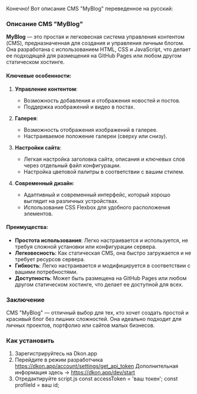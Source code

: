 Конечно! Вот описание CMS "MyBlog" переведенное на русский:

### Описание CMS "MyBlog"

**MyBlog** — это простая и легковесная система управления контентом (CMS), предназначенная для создания и управления личным блогом. Она разработана с использованием HTML, CSS и JavaScript, что делает ее подходящей для размещения на GitHub Pages или любом другом статическом хостинге.

#### Ключевые особенности:

1. **Управление контентом**:
   - Возможность добавления и отображения новостей и постов.
   - Поддержка изображений и видео в постах.

2. **Галерея**:
   - Возможность отображения изображений в галерее.
   - Настраиваемое положение галереи (сверху или снизу).

3. **Настройки сайта**:
   - Легкая настройка заголовка сайта, описания и ключевых слов через отдельный файл конфигурации.
   - Настройка цветовой палитры в соответствии с вашим стилем.

4. **Современный дизайн**:
   - Адаптивный и современный интерфейс, который хорошо выглядит на различных устройствах.
   - Использование CSS Flexbox для удобного расположения элементов.

#### Преимущества:

- **Простота использования**: Легко настраивается и используется, не требуя сложной установки или конфигурации сервера.
- **Легковесность**: Как статическая CMS, она быстро загружается и не требует ресурсов сервера.
- **Гибкость**: Легко настраивается и модифицируется в соответствии с вашими потребностями.
- **Доступность**: Может быть размещена на GitHub Pages или любом другом статическом хостинге, что делает ее доступной для всех.

### Заключение

CMS "MyBlog" — отличный выбор для тех, кто хочет создать простой и красивый блог без лишних сложностей. Она идеально подходит для личных проектов, портфолио или сайтов малых бизнесов.

### Как установить

1) Зарегистрируйтесь на Dkon.app
2) Перейдите в режим разработчика https://dkon.app/account/settings/get_api_token
   Дополнительная информация здесь -> https://dkon.app/dev/start
3) Отредактируйте script.js
   const accessToken = 'ваш токен';
   const profileId = ваш id;
